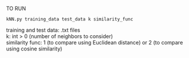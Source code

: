 TO RUN

`kNN.py training_data test_data k similarity_func`
  
training and test data: .txt files  
k: int > 0 (number of neighbors to consider)  
similarity func: 1 (to compare using Euclidean distance) or 2 (to compare using cosine similarity)
